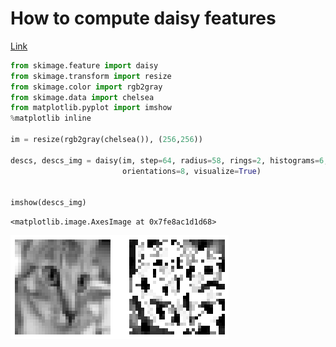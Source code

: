 # How to compute daisy features

[Link](https://scikit-image.org/docs/dev/auto_examples/features_detection/plot_daisy.html)


```python
from skimage.feature import daisy
from skimage.transform import resize
from skimage.color import rgb2gray
from skimage.data import chelsea
from matplotlib.pyplot import imshow
%matplotlib inline

im = resize(rgb2gray(chelsea()), (256,256))

descs, descs_img = daisy(im, step=64, radius=58, rings=2, histograms=6,
                         orientations=8, visualize=True)


imshow(descs_img)
```




    <matplotlib.image.AxesImage at 0x7fe8ac1d1d68>




![png](output_1_1.png)

